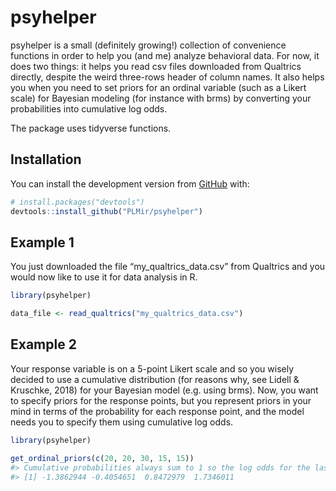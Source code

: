 
<!-- README.md is generated from README.Rmd. Please edit that file -->

# psyhelper

<!-- badges: start -->

<!-- badges: end -->

psyhelper is a small (definitely growing\!) collection of convenience
functions in order to help you (and me) analyze behavioral data. For
now, it does two things: it helps you read csv files downloaded from
Qualtrics directly, despite the weird three-rows header of column names.
It also helps you when you need to set priors for an ordinal variable
(such as a Likert scale) for Bayesian modeling (for instance with brms)
by converting your probabilities into cumulative log odds.

The package uses tidyverse
functions.

## Installation

<!-- You can install the released version of psyhelper from [CRAN](https://CRAN.R-project.org) with: 

``` r
install.packages("psyhelper")
``` -->

You can install the development version from
[GitHub](https://github.com/) with:

``` r
# install.packages("devtools")
devtools::install_github("PLMir/psyhelper")
```

## Example 1

You just downloaded the file “my\_qualtrics\_data.csv” from Qualtrics
and you would now like to use it for data analysis in R.

``` r
library(psyhelper)

data_file <- read_qualtrics("my_qualtrics_data.csv")
```

## Example 2

Your response variable is on a 5-point Likert scale and so you wisely
decided to use a cumulative distribution (for reasons why, see Lidell &
Kruschke, 2018) for your Bayesian model (e.g. using brms). Now, you want
to specify priors for the response points, but you represent priors in
your mind in terms of the probability for each response point, and the
model needs you to specify them using cumulative log odds.

``` r
library(psyhelper)

get_ordinal_priors(c(20, 20, 30, 15, 15))
#> Cumulative probabilities always sum to 1 so the log odds for the last threshold is not returned.
#> [1] -1.3862944 -0.4054651  0.8472979  1.7346011
```
